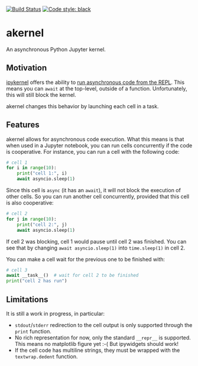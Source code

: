 [![Build Status](https://github.com/davidbrochart/akernel/workflows/CI/badge.svg)](https://github.com/davidbrochart/akernel/actions)
[![Code style: black](https://img.shields.io/badge/code%20style-black-000000.svg)](https://github.com/psf/black)

# akernel

An asynchronous Python Jupyter kernel.

## Motivation

[ipykernel](https://github.com/ipython/ipykernel) offers the ability to
[run asynchronous code from the REPL](https://ipython.readthedocs.io/en/stable/interactive/autoawait.html).
This means you can `await` at the top-level, outside of a function. Unfortunately, this will still
block the kernel.

akernel changes this behavior by launching each cell in a task.

## Features

akernel allows for asynchronous code execution. What this means is that when used in a Jupyter
notebook, you can run cells concurrently if the code is cooperative. For instance, you can run a
cell with the following code:

```python
# cell 1
for i in range(10):
    print("cell 1:", i)
    await asyncio.sleep(1)
```

Since this cell is `async` (it has an `await`), it will not block the execution of other cells.
So you can run another cell concurrently, provided that this cell is also cooperative:

```python
# cell 2
for j in range(10):
    print("cell 2:", j)
    await asyncio.sleep(1)
```

If cell 2 was blocking, cell 1 would pause until cell 2 was finished. You can see that by changing
`await asyncio.sleep(1)` into `time.sleep(1)` in cell 2.

You can make a cell wait for the previous one to be finished with:

```python
# cell 3
await __task__()  # wait for cell 2 to be finished
print("cell 2 has run")
```

## Limitations

It is still a work in progress, in particular:

- `stdout`/`stderr` redirection to the cell output is only supported through the `print` function.
- No rich representation for now, only the standard `__repr__` is supported. This means no
  matplotlib figure yet :-( But ipywidgets should work!
- If the cell code has multiline strings, they must be wrapped with the `textwrap.dedent` function.
